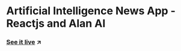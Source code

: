 # Artificial Intelligence News App - Reactjs and Alan AI

### [See it live](https://ai-news-app-reactjs.netlify.app/) ↗
